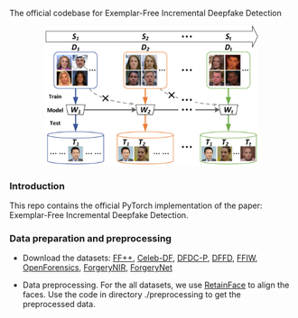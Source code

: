 The official codebase for Exemplar-Free Incremental Deepfake Detection
<p align="center">
  <img src="https://github.com/woody-panda/EF-IDD/blob/main/figures/setting.png" width=75% height=75%>
</p>

### Introduction
This repo contains the official PyTorch implementation of the paper: Exemplar-Free Incremental Deepfake Detection.


### Data preparation and preprocessing

- Download the datasets: [FF++](https://github.com/ondyari/FaceForensics), [Celeb-DF](https://github.com/yuezunli/celeb-deepfakeforensics), [DFDC-P](https://ai.meta.com/datasets/dfdc/), [DFFD](https://cvlab.cse.msu.edu/dffd-dataset.html), [FFIW](https://github.com/tfzhou/FFIW), [OpenForensics](https://sites.google.com/view/ltnghia/research/openforensics), [ForgeryNIR](https://github.com/AEP-WYK/forgerynir), [ForgeryNet](https://yinanhe.github.io/projects/forgerynet.html)

- Data preprocessing. For the all datasets, we use [RetainFace](https://github.com/biubug6/Pytorch_Retinaface) to align the faces. Use the code in directory ./preprocessing to get the preprocessed data.
